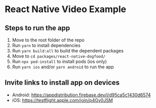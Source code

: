 # React Native Video Example

## Steps to run the app

1. Move to the root folder of the repo
2. Run `yarn` to install dependencies
3. Run `yarn build:all` to build the dependent packages
4. Move to `cd packages/react-native-dogfood/`
5. Run `npx pod-install` to install pods (ios only)
6. Run `yarn ios` and/or `yarn android` to run the app

## Invite links to install app on devices

- Android: <https://appdistribution.firebase.dev/i/d95ca5c1430d6574>
- iOS: <https://testflight.apple.com/join/p4Gy0JSM> 
